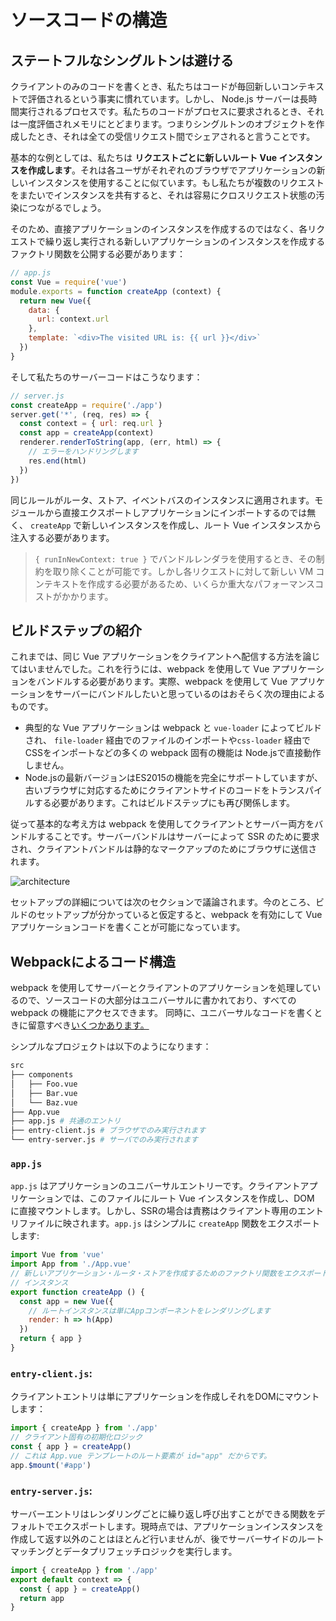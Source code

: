 # ソースコードの構造

## ステートフルなシングルトンは避ける

クライアントのみのコードを書くとき、私たちはコードが毎回新しいコンテキストで評価されるという事実に慣れています。しかし、 Node.js サーバーは長時間実行されるプロセスです。私たちのコードがプロセスに要求されるとき、それは一度評価されメモリにとどまります。つまりシングルトンのオブジェクトを作成したとき、それは全ての受信リクエスト間でシェアされると言うことです。

基本的な例としては、私たちは **リクエストごとに新しいルート Vue インスタンスを作成します**。それは各ユーザがそれぞれのブラウザでアプリケーションの新しいインスタンスを使用することに似ています。もし私たちが複数のリクエストをまたいでインスタンスを共有すると、それは容易にクロスリクエスト状態の汚染につながるでしょう。

そのため、直接アプリケーションのインスタンスを作成するのではなく、各リクエストで繰り返し実行される新しいアプリケーションのインスタンスを作成するファクトリ関数を公開する必要があります：

```js
// app.js
const Vue = require('vue')
module.exports = function createApp (context) {
  return new Vue({
    data: {
      url: context.url
    },
    template: `<div>The visited URL is: {{ url }}</div>`
  })
}
```

そして私たちのサーバーコードはこうなります：

```js
// server.js
const createApp = require('./app')
server.get('*', (req, res) => {
  const context = { url: req.url }
  const app = createApp(context)
  renderer.renderToString(app, (err, html) => {
    // エラーをハンドリングします
    res.end(html)
  })
})
```

同じルールがルータ、ストア、イベントバスのインスタンスに適用されます。モジュールから直接エクスポートしアプリケーションにインポートするのでは無く、 `createApp` で新しいインスタンスを作成し、ルート Vue インスタンスから注入する必要があります。

> `{ runInNewContext: true }` でバンドルレンダラを使用するとき、その制約を取り除くことが可能です。しかし各リクエストに対して新しい VM コンテキストを作成する必要があるため、いくらか重大なパフォーマンスコストがかかります。

## ビルドステップの紹介

これまでは、同じ Vue アプリケーションをクライアントへ配信する方法を論じてはいませんでした。これを行うには、webpack を使用して Vue アプリケーションをバンドルする必要があります。実際、webpack を使用して Vue アプリケーションをサーバーにバンドルしたいと思っているのはおそらく次の理由によるものです。

- 典型的な Vue アプリケーションは webpack と `vue-loader` によってビルドされ、 `file-loader` 経由でのファイルのインポートや`css-loader` 経由でCSSをインポートなどの多くの webpack 固有の機能は Node.jsで直接動作しません。
- Node.jsの最新バージョンはES2015の機能を完全にサポートしていますが、古いブラウザに対応するためにクライアントサイドのコードをトランスパイルする必要があります。これはビルドステップにも再び関係します。

従って基本的な考え方は webpack を使用してクライアントとサーバー両方をバンドルすることです。サーバーバンドルはサーバーによって SSR のために要求され、クライアントバンドルは静的なマークアップのためにブラウザに送信されます。

![architecture](https://cloud.githubusercontent.com/assets/499550/17607895/786a415a-5fee-11e6-9c11-45a2cfdf085c.png)

セットアップの詳細については次のセクションで議論されます。今のところ、ビルドのセットアップが分かっていると仮定すると、webpack を有効にして Vue アプリケーションコードを書くことが可能になっています。

## Webpackによるコード構造

webpack を使用してサーバーとクライアントのアプリケーションを処理しているので、ソースコードの大部分はユニバーサルに書かれており、すべての webpack の機能にアクセスできます。 同時に、ユニバーサルなコードを書くときに留意すべき[いくつかあります。](./universal.md)

シンプルなプロジェクトは以下のようになります：

```bash
src
├── components
│   ├── Foo.vue
│   ├── Bar.vue
│   └── Baz.vue
├── App.vue
├── app.js # 共通のエントリ
├── entry-client.js # ブラウザでのみ実行されます
└── entry-server.js # サーバでのみ実行されます
```

### `app.js`

`app.js` はアプリケーションのユニバーサルエントリーです。クライアントアプリケーションでは、このファイルにルート Vue インスタンスを作成し、DOM に直接マウントします。しかし、SSRの場合は責務はクライアント専用のエントリファイルに映されます。`app.js` はシンプルに `createApp` 関数をエクスポートします:

```js
import Vue from 'vue'
import App from './App.vue'
// 新しいアプリケーション・ルータ・ストアを作成するためのファクトリ関数をエクスポートします
// インスタンス
export function createApp () {
  const app = new Vue({
    // ルートインスタンスは単にAppコンポーネントをレンダリングします
    render: h => h(App)
  })
  return { app }
}
```

### `entry-client.js`:

クライアントエントリは単にアプリケーションを作成しそれをDOMにマウントします：

```js
import { createApp } from './app'
// クライアント固有の初期化ロジック
const { app } = createApp()
// これは App.vue テンプレートのルート要素が id="app" だからです。
app.$mount('#app')
```

### `entry-server.js`:

サーバーエントリはレンダリングごとに繰り返し呼び出すことができる関数をデフォルトでエクスポートします。現時点では、アプリケーションインスタンスを作成して返す以外のことはほとんど行いませんが、後でサーバーサイドのルートマッチングとデータプリフェッチロジックを実行します。

```js
import { createApp } from './app'
export default context => {
  const { app } = createApp()
  return app
}
```
